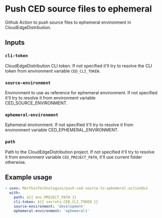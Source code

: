 # Push CED source files to ephemeral

Github Action to push source files to ephemeral environment in CloudEdgeDistribution.

## Inputs

### `cli-token`

CloudEdgeDistribution CLI token. If not specified it'll try to resolve the CLI token from environment variable `CED_CLI_TOKEN`.

### `source-environment`

Environment to use as reference for ephemeral environment. If not specified it'll try to resolve it from environment variable CED_SOURCE_ENVIRONMENT.

### `ephemeral-environment`

Ephemeral environment. If not specified it'll try to resolve it from environment variable CED_EPHEMERAL_ENVIRONMENT.

### `path`

Path to the CloudEdgeDistribution project. If not specified it'll try to resolve it from environment variable `CED_PROJECT_PATH`, it'll use current folder otherwise.

## Example usage

```yaml
- uses: MerthinTechnologies/push-ced-source-to-ephemeral-action@v1
  with:
    path: ${{ env.PROJECT_PATH }}
    cli-token: ${{ secrets.CED_CLI_TOKEN }}
    source-environment: 'development'
    ephemeral-environment: 'ephemeral1'
```
